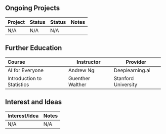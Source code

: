 ## Ongoing Projects

| Project                    | Status           | Status              | Notes               |
| :------------------------- | ---------------- | ------------------- | ------------------- |
| N/A                        | N/A              | N/A                 |                     |

## Further Education

| Course                     | Instructor       | Provider            |
| :------------------------- | ---------------- | ------------------- |
| AI for Everyone            | Andrew Ng        | Deeplearning.ai     |
| Introduction to Statistics | Guenther Walther | Stanford University |

## Interest and Ideas

| Interest/Idea              | Notes                               |
| :------------------------- | ----------------------------------- |
| N/A                        | N/A                                 |
